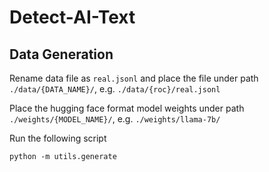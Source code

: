 # Detect-AI-Text

## Data Generation

Rename data file as `real.jsonl` and place the file under path `./data/{DATA_NAME}/`, e.g. `./data/{roc}/real.jsonl`

Place the hugging face format model weights under path `./weights/{MODEL_NAME}/`, e.g. `./weights/llama-7b/`

Run the following script

```
python -m utils.generate
```

